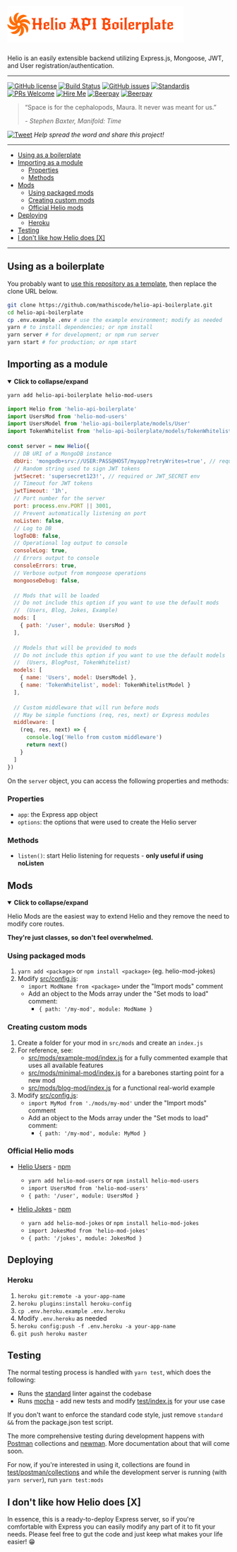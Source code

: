 <!-- markdownlint-disable MD006 MD009 MD012 MD033 -->

# ![Helio API Boilerplate](.github/logo.png) <!-- omit in toc -->

Helio is an easily extensible backend utilizing Express.js, Mongoose, JWT, and User registration/authentication.

---

[![GitHub license](https://img.shields.io/github/license/mathiscode/helio-api-boilerplate.svg)](https://github.com/mathiscode/helio-api-boilerplate/blob/master/LICENSE)
[![Build Status](https://travis-ci.org/mathiscode/helio-api-boilerplate.svg?branch=master)](https://travis-ci.org/mathiscode/helio-api-boilerplate)
[![GitHub issues](https://img.shields.io/github/issues/mathiscode/helio-api-boilerplate.svg)](https://github.com/mathiscode/helio-api-boilerplate/issues)
[![Standardjs](https://img.shields.io/badge/code_style-standard-blue.svg)](https://standardjs.com)
[![PRs Welcome](https://img.shields.io/badge/PRs-welcome-blue.svg)](https://github.com/mathiscode/helio-api-boilerplate/compare)
[![Hire Me](https://img.shields.io/badge/Hire%20Me-Please!-blue.svg)](https://www.linkedin.com/in/jrmathis/)
[![Beerpay](https://beerpay.io/mathiscode/helio-api-boilerplate/badge.svg?style=beer-square)](https://beerpay.io/mathiscode/helio-api-boilerplate)  [![Beerpay](https://beerpay.io/mathiscode/helio-api-boilerplate/make-wish.svg?style=flat-square)](https://beerpay.io/mathiscode/helio-api-boilerplate?focus=wish)

> “Space is for the cephalopods, Maura. It never was meant for us.”
> 
> *- Stephen Baxter, Manifold: Time* 

[![Tweet](https://img.shields.io/twitter/url/http/shields.io.svg?style=social)](https://twitter.com/intent/tweet?text=Check%20out%20Helio%20Boilerplate&url=https://github.com/mathiscode/helio-api-boilerplate&hashtags=nodejs,javascript,developers) *Help spread the word and share this project!*

---

- [Using as a boilerplate](#using-as-a-boilerplate)
- [Importing as a module](#importing-as-a-module)
  - [Properties](#properties)
  - [Methods](#methods)
- [Mods](#mods)
  - [Using packaged mods](#using-packaged-mods)
  - [Creating custom mods](#creating-custom-mods)
  - [Official Helio mods](#official-helio-mods)
- [Deploying](#deploying)
  - [Heroku](#heroku)
- [Testing](#testing)
- [I don't like how Helio does [X]](#i-dont-like-how-helio-does-x)

---

## Using as a boilerplate

You probably want to [use this repository as a template](https://help.github.com/en/articles/creating-a-repository-from-a-template), then replace the clone URL below.

```sh
git clone https://github.com/mathiscode/helio-api-boilerplate.git
cd helio-api-boilerplate
cp .env.example .env # use the example environment; modify as needed
yarn # to install dependencies; or npm install
yarn server # for development; or npm run server
yarn start # for production; or npm start
```

## Importing as a module

<details open>
<summary><strong>Click to collapse/expand</strong></summary>


```sh
yarn add helio-api-boilerplate helio-mod-users
```

```js
import Helio from 'helio-api-boilerplate'
import UsersMod from 'helio-mod-users'
import UsersModel from 'helio-api-boilerplate/models/User'
import TokenWhitelist from 'helio-api-boilerplate/models/TokenWhitelist'

const server = new Helio({
  // DB URI of a MongoDB instance
  dbUri: 'mongodb+srv://USER:PASS@HOST/myapp?retryWrites=true', // required or DB_URI env
  // Random string used to sign JWT tokens
  jwtSecret: 'supersecret123!', // required or JWT_SECRET env
  // Timeout for JWT tokens
  jwtTimeout: '1h',
  // Port number for the server
  port: process.env.PORT || 3001,
  // Prevent automatically listening on port 
  noListen: false,
  // Log to DB
  logToDB: false,
  // Operational log output to console
  consoleLog: true,
  // Errors output to console
  consoleErrors: true,
  // Verbose output from mongoose operations
  mongooseDebug: false,

  // Mods that will be loaded
  // Do not include this option if you want to use the default mods
  //  (Users, Blog, Jokes, Example)
  mods: [
    { path: '/user', module: UsersMod }
  ],

  // Models that will be provided to mods
  // Do not include this option if you want to use the default models
  //  (Users, BlogPost, TokenWhitelist)
  models: [
    { name: 'Users', model: UsersModel },
    { name: 'TokenWhitelist', model: TokenWhitelistModel }
  ],

  // Custom middleware that will run before mods
  // May be simple functions (req, res, next) or Express modules
  middleware: [
    (req, res, next) => {
      console.log('Hello from custom middleware')
      return next()
    }
  ]
})
```

On the `server` object, you can access the following properties and methods:

### Properties

  - `app`: the Express app object
  - `options`: the options that were used to create the Helio server

### Methods

  - `listen()`: start Helio listening for requests - **only useful if using noListen**

</details>

## Mods

<details open>
<summary><strong>Click to collapse/expand</strong></summary>


Helio Mods are the easiest way to extend Helio and they remove the need to modify core routes.

**They're just classes, so don't feel overwhelmed.**

### Using packaged mods

1. `yarn add <package>` or `npm install <package>` (eg. helio-mod-jokes)
2. Modify [src/config.js](src/config.js):
    - `import ModName from <package>` under the "Import mods" comment
    - Add an object to the Mods array under the "Set mods to load" comment:
      - `{ path: '/my-mod', module: ModName }`

### Creating custom mods

1. Create a folder for your mod in `src/mods` and create an `index.js`
2. For reference, see:
      - [src/mods/example-mod/index.js](src/mods/example-mod/index.js) for a fully commented example that uses all available features
      - [src/mods/minimal-mod/index.js](src/mods/minimal-mod/index.js) for a barebones starting point for a new mod
      - [src/mods/blog-mod/index.js](src/mods/blog-mod/index.js) for a functional real-world example
3. Modify [src/config.js](src/config.js):
      - `import MyMod from './mods/my-mod'` under the "Import mods" comment
      - Add an object to the Mods array under the "Set mods to load" comment:
        - `{ path: '/my-mod', module: MyMod }`

### Official Helio mods

  - [Helio Users](https://github.com/mathiscode/helio-mod-users) - [npm](https://www.npmjs.com/package/helio-mod-users)

    - `yarn add helio-mod-users` or `npm install helio-mod-users`
    - `import UsersMod from 'helio-mod-users'`
    - `{ path: '/user', module: UsersMod }`

  - [Helio Jokes](https://github.com/mathiscode/helio-mod-jokes) - [npm](https://www.npmjs.com/package/helio-mod-jokes)

    - `yarn add helio-mod-jokes` or `npm install helio-mod-jokes`
    - `import JokesMod from 'helio-mod-jokes'`
    - `{ path: '/jokes', module: JokesMod }`

</details>

## Deploying

### Heroku

1. `heroku git:remote -a your-app-name`
2. `heroku plugins:install heroku-config`
3. `cp .env.heroku.example .env.heroku`
4. Modify `.env.heroku` as needed
5. `heroku config:push -f .env.heroku -a your-app-name`
6. `git push heroku master`

## Testing

The normal testing process is handled with `yarn test`, which does the following:

- Runs the [standard](https://standardjs.com) linter against the codebase
- Runs [mocha](https://mochajs.org) - add new tests and modify [test/index.js](test/index.js) for your use case

If you don't want to enforce the standard code style, just remove `standard &&` from the package.json test script.

The more comprehensive testing during development happens with [Postman](https://www.getpostman.com/) collections and [newman](https://www.npmjs.com/package/newman). More documentation about that will come soon.

For now, if you're interested in using it, collections are found in [test/postman/collections](test/postman/collections) and while the development server is running (with `yarn server`), run `yarn test:mods`

## I don't like how Helio does [X]

In essence, this is a ready-to-deploy Express server, so if you're comfortable with Express you can easily modify any part of it to fit your needs. Please feel free to gut the code and just keep what makes your life easier! 😁
